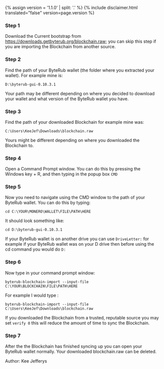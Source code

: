 {% assign version = '1.1.0' | split: '.' %}
{% include disclaimer.html translated="false" version=page.version %}
### Step 1

Download the Current bootstrap from https://downloads.getbyterub.org/blockchain.raw; you can skip this step if you are importing the Blockchain from another source.

### Step 2

Find the path of your ByteRub wallet (the folder where you extracted your wallet). For example mine is:

`D:\byterub-gui-0.10.3.1`

Your path may be different depending on where you decided to download your wallet and what version of the ByteRub wallet you have.

### Step 3

Find the path of your downloaded Blockchain for example mine was:

`C:\Users\KeeJef\Downloads\blockchain.raw`

Yours might be different depending on where you downloaded the Blockchain to.

### Step 4

Open a Command Prompt window. You can do this by pressing the Windows key + R, and then typing in the popup box `CMD`

### Step 5

Now you need to navigate using the CMD window to the path of your ByteRub wallet. You can do this by typing:

`cd C:\YOUR\MONERO\WALLET\FILE\PATH\HERE`

It should look something like:

`cd D:\byterub-gui-0.10.3.1`

If your ByteRub wallet is on another drive you can use `DriveLetter:` for example if your ByteRub wallet was on your D drive then before using the cd command you would do `D:`

### Step 6

Now type in your command prompt window:

`byterub-blockchain-import --input-file C:\YOUR\BLOCKCHAIN\FILE\PATH\HERE`

For example I would type :

`byterub-blockchain-import --input-file C:\Users\KeeJef\Downloads\blockchain.raw`

If you downloaded the Blockchain from a trusted, reputable source you may set `verify 0` this will reduce the amount of time to sync the Blockchain.  

### Step 7

After the the Blockchain has finished syncing up you can open your ByteRub wallet normally. Your downloaded blockchain.raw can be deleted.


Author: Kee Jefferys
